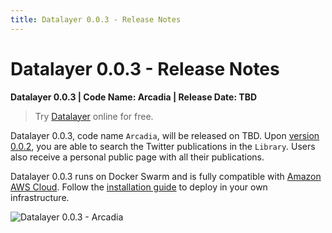 ```yaml
---
title: Datalayer 0.0.3 - Release Notes
---
```


# Datalayer 0.0.3 - Release Notes

**Datalayer 0.0.3 | Code Name: Arcadia | Release Date: TBD**

> Try [Datalayer](https://datalayer.io) online for free.

Datalayer 0.0.3, code name `Arcadia`, will be released on TBD. Upon [version 0.0.2](/releases/notes/0.0.2.md), you are able to search the Twitter publications in the `Library`. Users also receive a personal public page with all their publications.

Datalayer 0.0.3 runs on Docker Swarm and is fully compatible with [Amazon AWS Cloud](https://aws.amazon.com). Follow the [installation guide](/install/index.md) to deploy in your own infrastructure.

![Datalayer 0.0.3 - Arcadia](/_images/releases/v-0.0.3/arcadia.png "Datalayer 0.0.3 - Arcadia")
